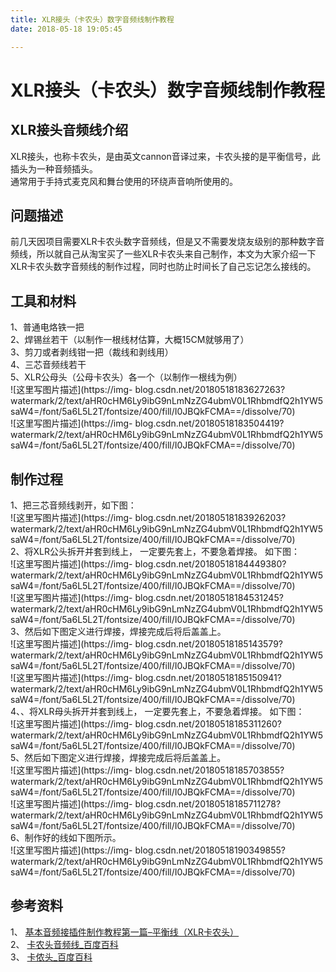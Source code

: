 ```yaml
---
title: XLR接头（卡农头）数字音频线制作教程
date: 2018-05-18 19:05:45

---
```

#  XLR接头（卡农头）数字音频线制作教程

##  XLR接头音频线介绍

XLR接头，也称卡农头，是由英文cannon音译过来，卡农头接的是平衡信号，此插头为一种音频插头。  
通常用于手持式麦克风和舞台使用的环绕声音响所使用的。

##  问题描述

前几天因项目需要XLR卡农头数字音频线，但是又不需要发烧友级别的那种数字音频线，所以就自己从淘宝买了一些XLR卡农头来自己制作，本文为大家介绍一下XLR卡农头数字音频线的制作过程，同时也防止时间长了自己忘记怎么接线的。

##  工具和材料

1、普通电烙铁一把  
2、焊锡丝若干（以制作一根线材估算，大概15CM就够用了）  
3、剪刀或者剥线钳一把（裁线和剥线用）  
4、三芯音频线若干  
5、XLR公母头（公母卡农头）各一个（以制作一根线为例）  
![这里写图片描述](https://img-
blog.csdn.net/20180518183627263?watermark/2/text/aHR0cHM6Ly9ibG9nLmNzZG4ubmV0L1RhbmdfQ2h1YW5saW4=/font/5a6L5L2T/fontsize/400/fill/I0JBQkFCMA==/dissolve/70)  
![这里写图片描述](https://img-
blog.csdn.net/20180518183504419?watermark/2/text/aHR0cHM6Ly9ibG9nLmNzZG4ubmV0L1RhbmdfQ2h1YW5saW4=/font/5a6L5L2T/fontsize/400/fill/I0JBQkFCMA==/dissolve/70)

##  制作过程

1、把三芯音频线剥开，如下图：  
![这里写图片描述](https://img-
blog.csdn.net/20180518183926203?watermark/2/text/aHR0cHM6Ly9ibG9nLmNzZG4ubmV0L1RhbmdfQ2h1YW5saW4=/font/5a6L5L2T/fontsize/400/fill/I0JBQkFCMA==/dissolve/70)  
2、将XLR公头拆开并套到线上，  一定要先套上，不要急着焊接。  如下图：  
![这里写图片描述](https://img-
blog.csdn.net/20180518184449380?watermark/2/text/aHR0cHM6Ly9ibG9nLmNzZG4ubmV0L1RhbmdfQ2h1YW5saW4=/font/5a6L5L2T/fontsize/400/fill/I0JBQkFCMA==/dissolve/70)  
![这里写图片描述](https://img-
blog.csdn.net/20180518184531245?watermark/2/text/aHR0cHM6Ly9ibG9nLmNzZG4ubmV0L1RhbmdfQ2h1YW5saW4=/font/5a6L5L2T/fontsize/400/fill/I0JBQkFCMA==/dissolve/70)  
3、然后如下图定义进行焊接，焊接完成后将后盖盖上。  
![这里写图片描述](https://img-
blog.csdn.net/20180518185143579?watermark/2/text/aHR0cHM6Ly9ibG9nLmNzZG4ubmV0L1RhbmdfQ2h1YW5saW4=/font/5a6L5L2T/fontsize/400/fill/I0JBQkFCMA==/dissolve/70)  
![这里写图片描述](https://img-
blog.csdn.net/20180518185150941?watermark/2/text/aHR0cHM6Ly9ibG9nLmNzZG4ubmV0L1RhbmdfQ2h1YW5saW4=/font/5a6L5L2T/fontsize/400/fill/I0JBQkFCMA==/dissolve/70)  
4、、将XLR母头拆开并套到线上，  一定要先套上，不要急着焊接。  如下图：  
![这里写图片描述](https://img-
blog.csdn.net/20180518185311260?watermark/2/text/aHR0cHM6Ly9ibG9nLmNzZG4ubmV0L1RhbmdfQ2h1YW5saW4=/font/5a6L5L2T/fontsize/400/fill/I0JBQkFCMA==/dissolve/70)  
5、然后如下图定义进行焊接，焊接完成后将后盖盖上。  
![这里写图片描述](https://img-
blog.csdn.net/20180518185703855?watermark/2/text/aHR0cHM6Ly9ibG9nLmNzZG4ubmV0L1RhbmdfQ2h1YW5saW4=/font/5a6L5L2T/fontsize/400/fill/I0JBQkFCMA==/dissolve/70)  
![这里写图片描述](https://img-
blog.csdn.net/20180518185711278?watermark/2/text/aHR0cHM6Ly9ibG9nLmNzZG4ubmV0L1RhbmdfQ2h1YW5saW4=/font/5a6L5L2T/fontsize/400/fill/I0JBQkFCMA==/dissolve/70)  
6、制作好的线如下图所示。  
![这里写图片描述](https://img-
blog.csdn.net/20180518190349855?watermark/2/text/aHR0cHM6Ly9ibG9nLmNzZG4ubmV0L1RhbmdfQ2h1YW5saW4=/font/5a6L5L2T/fontsize/400/fill/I0JBQkFCMA==/dissolve/70)

##  参考资料

1、 [ 基本音频接插件制作教程第一篇–平衡线（XLR卡农头）
](https://www.chiphell.com/thread-454307-1-1.html)  
2、 [ 卡农头音频线_百度百科
](https://baike.baidu.com/item/%E5%8D%A1%E5%86%9C%E5%A4%B4%E9%9F%B3%E9%A2%91%E7%BA%BF/317006)  
3、 [ 卡侬头_百度百科
](https://baike.baidu.com/item/%E5%8D%A1%E4%BE%AC%E5%A4%B4/2924124?fr=aladdin)

